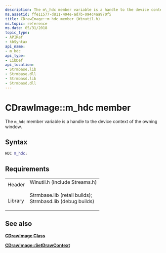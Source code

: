 ```yaml
---
description: The m\_hdc member variable is a handle to the device context of the owning window.
ms.assetid: ffe11577-d811-494e-ad7b-094c4aa970f5
title: CDrawImage::m_hdc member (Winutil.h)
ms.topic: reference
ms.date: 05/31/2018
topic_type: 
- APIRef
- kbSyntax
api_name: 
- m_hdc
api_type: 
- LibDef
api_location: 
- Strmbase.lib
- Strmbase.dll
- Strmbasd.lib
- Strmbasd.dll
---
```


# CDrawImage::m\_hdc member

The `m_hdc` member variable is a handle to the device context of the owning window.

## Syntax


```C++
HDC m_hdc;
```



## Requirements



|                    |                                                                                                                                                                                            |
|--------------------|--------------------------------------------------------------------------------------------------------------------------------------------------------------------------------------------|
| Header<br/>  | <dl> <dt>Winutil.h (include Streams.h)</dt> </dl>                                                                                   |
| Library<br/> | <dl> <dt>Strmbase.lib (retail builds); </dt> <dt>Strmbasd.lib (debug builds)</dt> </dl> |



## See also

<dl> <dt>

[**CDrawImage Class**](cdrawimage.md)
</dt> <dt>

[**CDrawImage::SetDrawContext**](cdrawimage-setdrawcontext.md)
</dt> </dl>

 

 




